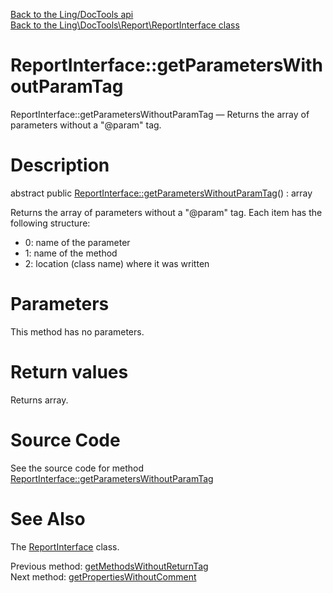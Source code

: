 [Back to the Ling/DocTools api](https://github.com/lingtalfi/DocTools/blob/master/doc/api/Ling/DocTools.md)<br>
[Back to the Ling\DocTools\Report\ReportInterface class](https://github.com/lingtalfi/DocTools/blob/master/doc/api/Ling/DocTools/Report/ReportInterface.md)


ReportInterface::getParametersWithoutParamTag
================



ReportInterface::getParametersWithoutParamTag — Returns the array of parameters without a "@param" tag.




Description
================


abstract public [ReportInterface::getParametersWithoutParamTag](https://github.com/lingtalfi/DocTools/blob/master/doc/api/Ling/DocTools/Report/ReportInterface/getParametersWithoutParamTag.md)() : array




Returns the array of parameters without a "@param" tag.
Each item has the following structure:

- 0: name of the parameter
- 1: name of the method
- 2: location (class name) where it was written




Parameters
================

This method has no parameters.


Return values
================

Returns array.








Source Code
===========
See the source code for method [ReportInterface::getParametersWithoutParamTag](https://github.com/lingtalfi/DocTools/blob/master/Report/ReportInterface.php#L452-L452)


See Also
================

The [ReportInterface](https://github.com/lingtalfi/DocTools/blob/master/doc/api/Ling/DocTools/Report/ReportInterface.md) class.

Previous method: [getMethodsWithoutReturnTag](https://github.com/lingtalfi/DocTools/blob/master/doc/api/Ling/DocTools/Report/ReportInterface/getMethodsWithoutReturnTag.md)<br>Next method: [getPropertiesWithoutComment](https://github.com/lingtalfi/DocTools/blob/master/doc/api/Ling/DocTools/Report/ReportInterface/getPropertiesWithoutComment.md)<br>

